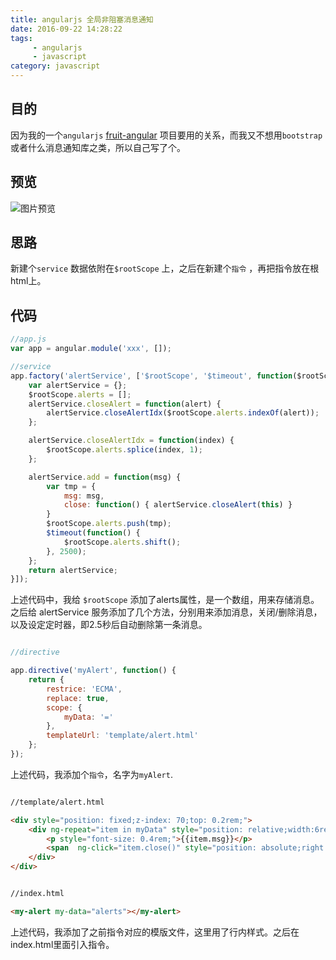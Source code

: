 ```yaml
---
title: angularjs 全局非阻塞消息通知
date: 2016-09-22 14:28:22
tags: 
	 - angularjs
	 - javascript
category: javascript
---
```


## 目的

因为我的一个`angularjs` [fruit-angular](/2016/09/22/fruit-angular/) 项目要用的关系，而我又不想用`bootstrap`或者什么消息通知库之类，所以自己写了个。

## 预览

<!-- more -->

![图片预览](/images/angularmessage.png)

## 思路

新建个`service` 数据依附在`$rootScope` 上，之后在新建个`指令` ，再把指令放在根html上。

## 代码

```js
//app.js 
var app = angular.module('xxx', []);

//service
app.factory('alertService', ['$rootScope', '$timeout', function($rootScope, $timeout) {
    var alertService = {};
    $rootScope.alerts = [];
    alertService.closeAlert = function(alert) {
        alertService.closeAlertIdx($rootScope.alerts.indexOf(alert));
    };

    alertService.closeAlertIdx = function(index) {
        $rootScope.alerts.splice(index, 1);
    };

    alertService.add = function(msg) {
        var tmp = {
            msg: msg,
            close: function() { alertService.closeAlert(this) }
        }
        $rootScope.alerts.push(tmp);
        $timeout(function() {
            $rootScope.alerts.shift();
        }, 2500);
    };
    return alertService;
}]);

```
上述代码中，我给 `$rootScope` 添加了alerts属性，是一个数组，用来存储消息。
之后给 alertService 服务添加了几个方法，分别用来添加消息，关闭/删除消息，以及设定定时器，即2.5秒后自动删除第一条消息。

```js

//directive

app.directive('myAlert', function() {
    return {
        restrice: 'ECMA',
        replace: true,
        scope: {
            myData: '='
        },
        templateUrl: 'template/alert.html'
    };
});

```

上述代码，我添加个`指令`，名字为`myAlert`.

```html

//template/alert.html

<div style="position: fixed;z-index: 70;top: 0.2rem;">
    <div ng-repeat="item in myData" style="position: relative;width:6rem;min-height: 1rem;color: #0b9058;;border-radius:0 0.2rem 0.2rem 0;margin-bottom: 0.3rem;padding:0.2rem 0.6rem 0.2rem 0.2rem;background-color:rgba(252,253,253,0.7);">
        <p style="font-size: 0.4rem;">{{item.msg}}</p>
        <span  ng-click="item.close()" style="position: absolute;right: -0.1rem;top:-0.1rem;color:#fcfdfd;background-color: #0b9058;border-radius: 50%;width: 0.5rem;height: 0.5rem;text-align: center;line-height: 0.5rem;cursor: pointer;font-size: 0.3rem;">×</span>
    </div>
</div>


//index.html

<my-alert my-data="alerts"></my-alert>

```

上述代码，我添加了之前指令对应的模版文件，这里用了行内样式。之后在index.html里面引入指令。

